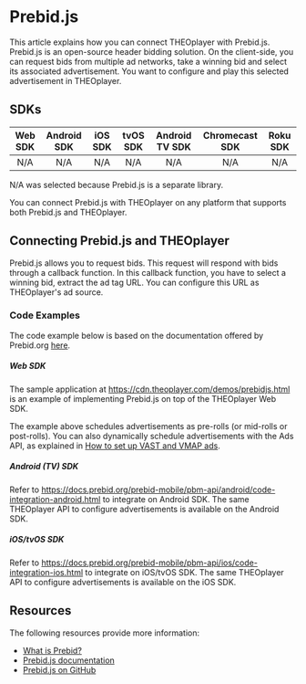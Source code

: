 # Prebid.js

This article explains how you can connect THEOplayer with Prebid.js. Prebid.js is an open-source header bidding solution. On the client-side, you can request bids from multiple ad networks, take a winning bid and select its associated advertisement. You want to configure and play this selected advertisement in THEOplayer.

## SDKs

| Web SDK | Android SDK | iOS SDK | tvOS SDK | Android TV SDK | Chromecast SDK | Roku SDK |
| :-----: | :---------: | :-----: | :------: | :------------: | :------------: | :------: |
|   N/A   |     N/A     |   N/A   |   N/A    |      N/A       |      N/A       |   N/A    |

N/A was selected because Prebid.js is a separate library.

You can connect Prebid.js with THEOplayer on any platform that supports both Prebid.js and THEOplayer.

## Connecting Prebid.js and THEOplayer

Prebid.js allows you to request bids. This request will respond with bids through a callback function. In this callback function, you have to select a winning bid, extract the ad tag URL. You can configure this URL as THEOplayer's ad source.

### Code Examples

The code example below is based on the documentation offered by Prebid.org [here](https://docs.prebid.org/dev-docs/examples/instream-banner-mix.html).

##### Web SDK

The sample application at https://cdn.theoplayer.com/demos/prebidjs.html is an example of implementing Prebid.js on top of the THEOplayer Web SDK.

The example above schedules advertisements as pre-rolls (or mid-rolls or post-rolls). You can also dynamically schedule advertisements with the Ads API, as explained in [How to set up VAST and VMAP ads](03-how-to-set-up-vast-and-vmap.md).

##### Android (TV) SDK

Refer to https://docs.prebid.org/prebid-mobile/pbm-api/android/code-integration-android.html to integrate on Android SDK. The same THEOplayer API to configure advertisements is available on the Android SDK.

##### iOS/tvOS SDK

Refer to https://docs.prebid.org/prebid-mobile/pbm-api/ios/code-integration-ios.html to integrate on iOS/tvOS SDK. The same THEOplayer API to configure advertisements is available on the iOS SDK.

## Resources

The following resources provide more information:

- [What is Prebid?](https://prebid.org/product-suite/prebidjs/)
- [Prebid.js documentation](https://docs.prebid.org/)
- [Prebid.js on GitHub](https://github.com/prebid/Prebid.js)
